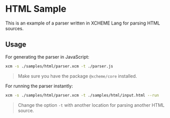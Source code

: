 # HTML Sample

This is an example of a parser written in XCHEME Lang for parsing HTML sources.

## Usage

For generating the parser in JavaScript:

```sh
xcm -s ./samples/html/parser.xcm -t ./parser.js
```

> Make sure you have the package `@xcheme/core` installed.

For running the parser instantly:

```sh
xcm -s ./samples/html/parser.xcm -t ./samples/html/input.html --run
```

> Change the option `-t` with another location for parsing another HTML source.
